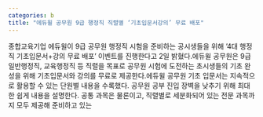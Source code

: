 ```yaml
---
categories: b
title: "에듀윌 공무원 9급 행정직 직렬별 ‘기초입문서강의’ 무료 배포"
---
```

종합교육기업 에듀윌이 9급 공무원 행정직 시험을 준비하는 공시생들을 위해 ’4대 행정직 기초입문서+강의 무료 배포’ 이벤트를 진행한다고 2일 밝혔다.에듀윌 공무원은 9급 일반행정직, 교육행정직 등 직렬을 목표로 공무원 시험에 도전하는 초시생들의 기초 완성을 위해 기초입문서와 강의를 무료로 제공한다.에듀윌 공무원 기초 입문서는 지속적으로 활용할 수 있는 단원별 내용을 수록했다. 공무원 공부 진입 장벽을 낮추기 위해 최대한 쉽게 내용을 설명한다. 공통 과목은 물론이고, 직렬별로 세분화되어 있는 전문 과목까지 모두 제공해 준비하고 있는